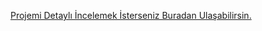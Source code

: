[Projemi Detaylı İncelemek İsterseniz Buradan Ulaşabilirsin.](https://mehmetsakaoglu.github.io/Basic_User_SingUp/)
